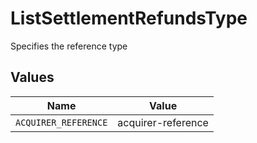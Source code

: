 # ListSettlementRefundsType

Specifies the reference type


## Values

| Name                 | Value                |
| -------------------- | -------------------- |
| `ACQUIRER_REFERENCE` | acquirer-reference   |